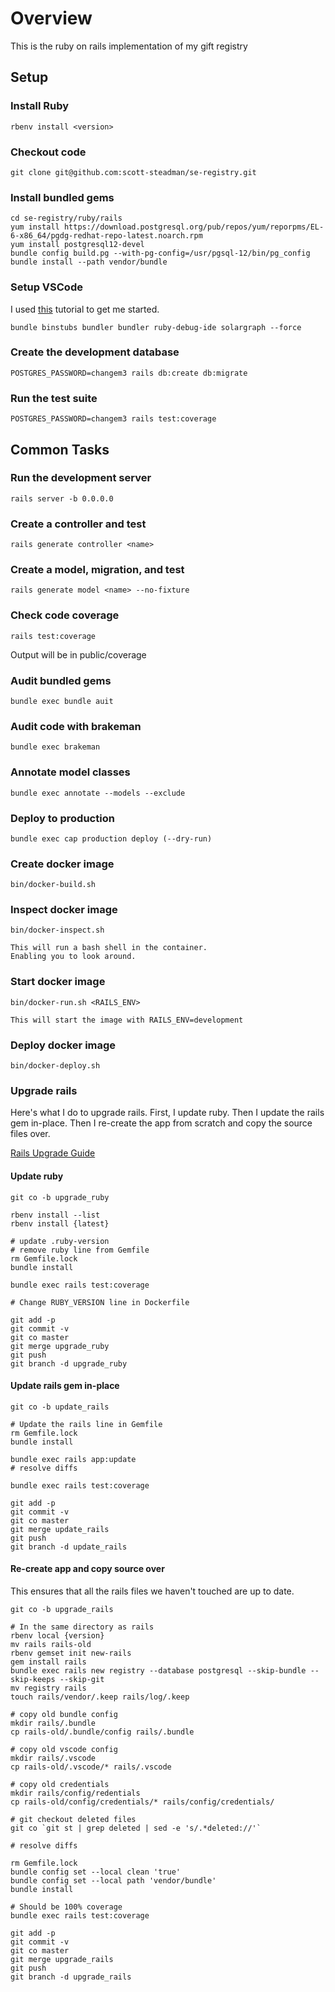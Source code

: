 # Overview

This is the ruby on rails implementation of my gift registry

## Setup

### Install Ruby

    rbenv install <version>

### Checkout code

    git clone git@github.com:scott-steadman/se-registry.git

### Install bundled gems

    cd se-registry/ruby/rails
    yum install https://download.postgresql.org/pub/repos/yum/reporpms/EL-6-x86_64/pgdg-redhat-repo-latest.noarch.rpm
    yum install postgresql12-devel
    bundle config build.pg --with-pg-config=/usr/pgsql-12/bin/pg_config
    bundle install --path vendor/bundle

### Setup VSCode

I used [this](https://dev.to/abstractart/easy-way-to-setup-debugger-and-autocomplete-for-ruby-in-visual-studio-code-2gcc)
tutorial to get me started.

    bundle binstubs bundler bundler ruby-debug-ide solargraph --force

### Create the development database

    POSTGRES_PASSWORD=changem3 rails db:create db:migrate

### Run the test suite

    POSTGRES_PASSWORD=changem3 rails test:coverage

## Common Tasks

### Run the development server

    rails server -b 0.0.0.0

### Create a controller and test

    rails generate controller <name>

### Create a model, migration, and test

    rails generate model <name> --no-fixture

### Check code coverage

    rails test:coverage
  Output will be in public/coverage

### Audit bundled gems

    bundle exec bundle auit

### Audit code with brakeman

    bundle exec brakeman

### Annotate model classes

    bundle exec annotate --models --exclude

### Deploy to production

    bundle exec cap production deploy (--dry-run)

### Create docker image

    bin/docker-build.sh

### Inspect docker image

    bin/docker-inspect.sh

    This will run a bash shell in the container.
    Enabling you to look around.

### Start docker image

    bin/docker-run.sh <RAILS_ENV>

    This will start the image with RAILS_ENV=development

### Deploy docker image

    bin/docker-deploy.sh

### Upgrade rails

Here's what I do to upgrade rails.
First, I update ruby.
Then I update the rails gem in-place.
Then I re-create the app from scratch and copy the source files over.

[Rails Upgrade Guide](https://guides.rubyonrails.org/upgrading_ruby_on_rails.html)

#### Update ruby

    git co -b upgrade_ruby

    rbenv install --list
    rbenv install {latest}

    # update .ruby-version
    # remove ruby line from Gemfile
    rm Gemfile.lock
    bundle install

    bundle exec rails test:coverage

    # Change RUBY_VERSION line in Dockerfile

    git add -p
    git commit -v
    git co master
    git merge upgrade_ruby
    git push
    git branch -d upgrade_ruby

#### Update rails gem in-place

    git co -b update_rails

    # Update the rails line in Gemfile
    rm Gemfile.lock
    bundle install

    bundle exec rails app:update
    # resolve diffs

    bundle exec rails test:coverage

    git add -p
    git commit -v
    git co master
    git merge update_rails
    git push
    git branch -d update_rails

#### Re-create app and copy source over

This ensures that all the rails files we haven't touched are up to date.

    git co -b upgrade_rails

    # In the same directory as rails
    rbenv local {version}
    mv rails rails-old
    rbenv gemset init new-rails
    gem install rails
    bundle exec rails new registry --database postgresql --skip-bundle --skip-keeps --skip-git
    mv registry rails
    touch rails/vendor/.keep rails/log/.keep

    # copy old bundle config
    mkdir rails/.bundle
    cp rails-old/.bundle/config rails/.bundle

    # copy old vscode config
    mkdir rails/.vscode
    cp rails-old/.vscode/* rails/.vscode

    # copy old credentials
    mkdir rails/config/redentials
    cp rails-old/config/credentials/* rails/config/credentials/

    # git checkout deleted files
    git co `git st | grep deleted | sed -e 's/.*deleted://'`

    # resolve diffs

    rm Gemfile.lock
    bundle config set --local clean 'true'
    bundle config set --local path 'vendor/bundle'
    bundle install

    # Should be 100% coverage
    bundle exec rails test:coverage

    git add -p
    git commit -v
    git co master
    git merge upgrade_rails
    git push
    git branch -d upgrade_rails
